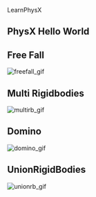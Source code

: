 LearnPhysX

## PhysX Hello World  

## Free Fall  
![freefall_gif](https://github.com/hama903/LearnPhysX/blob/master/gif/FreeFall.gif)  

## Multi Rigidbodies  
![multirb_gif](https://github.com/hama903/LearnPhysX/blob/master/gif/MultiRigidBodies.gif)  

## Domino  
![domino_gif](https://github.com/hama903/LearnPhysX/blob/master/gif/Domino.gif)  

## UnionRigidBodies  
![unionrb_gif](https://github.com/hama903/LearnPhysX/blob/master/gif/UnionRigidBodies.gif)  

